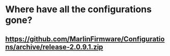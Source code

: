 # Where have all the configurations gone?

## https://github.com/MarlinFirmware/Configurations/archive/release-2.0.9.1.zip
